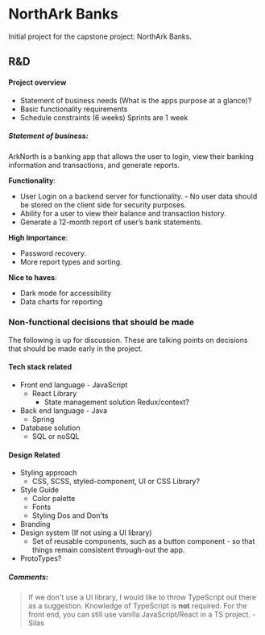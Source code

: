 # NorthArk Banks

Initial project for the capstone project: NorthArk Banks.


## R&D

#### Project overview
-	Statement of business needs (What is the apps purpose at a glance)?
-	Basic functionality requirements
-	Schedule constraints (6 weeks) Sprints are 1 week

##### **Statement of business**:
ArkNorth is a banking app that allows the user to login, view their banking information and transactions, and generate reports.

**Functionality**:
-	User Login on a backend server for functionality. - No user data should be stored on the client side for security purposes.
-	Ability for a user to view their balance and transaction history.
-	Generate a 12-month report of user’s bank statements.

**High Importance**:
-	Password recovery.
-	More report types and sorting.


**Nice to haves**:
-	Dark mode for accessibility
-	Data charts for reporting



### Non-functional decisions that should be made

The following is up for discussion. These are talking points on decisions that should be made early in the project.

#### Tech stack related
- Front end language - JavaScript
  - React Library
    - State management solution Redux/context?
- Back end language - Java
  - Spring
- Database solution
  - SQL or noSQL



#### Design Related
- Styling approach 
  - CSS, SCSS, styled-component, UI or CSS Library?
- Style Guide 
  - Color palette
  - Fonts
  - Styling Dos and Don'ts
- Branding
- Design system (If not using a UI library)
  - Set of reusable components, such as a button component - so that things remain consistent through-out the app.
- ProtoTypes?





##### Comments:

> If we don't use a UI library, I would like to throw TypeScript out there as a suggestion. Knowledge of TypeScript is **not** required. For the front end, you can still use vanilla JavaScript/React in a TS project. - Silas